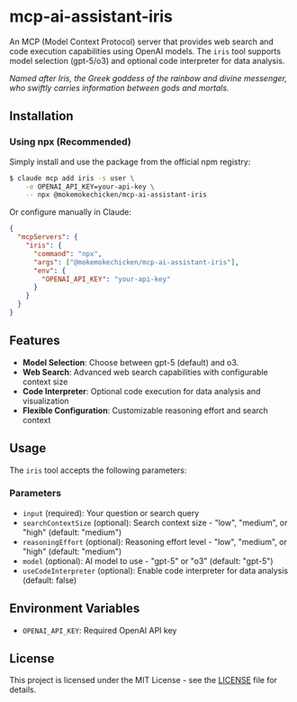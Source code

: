 # mcp-ai-assistant-iris

An MCP (Model Context Protocol) server that provides web search and code execution capabilities using OpenAI models. The `iris` tool supports model selection (gpt-5/o3) and optional code interpreter for data analysis.

*Named after Iris, the Greek goddess of the rainbow and divine messenger, who swiftly carries information between gods and mortals.*

## Installation

### Using npx (Recommended)

Simply install and use the package from the official npm registry:

```bash
$ claude mcp add iris -s user \
	-e OPENAI_API_KEY=your-api-key \
	-- npx @mokemokechicken/mcp-ai-assistant-iris
```

Or configure manually in Claude:

```json
{
  "mcpServers": {
    "iris": {
      "command": "npx",
      "args": ["@mokemokechicken/mcp-ai-assistant-iris"],
      "env": {
        "OPENAI_API_KEY": "your-api-key"
      }
    }
  }
}
```

## Features

- **Model Selection**: Choose between gpt-5 (default) and o3.
- **Web Search**: Advanced web search capabilities with configurable context size
- **Code Interpreter**: Optional code execution for data analysis and visualization
- **Flexible Configuration**: Customizable reasoning effort and search context

## Usage

The `iris` tool accepts the following parameters:

### Parameters
- `input` (required): Your question or search query
- `searchContextSize` (optional): Search context size - "low", "medium", or "high" (default: "medium")  
- `reasoningEffort` (optional): Reasoning effort level - "low", "medium", or "high" (default: "medium")
- `model` (optional): AI model to use - "gpt-5" or "o3" (default: "gpt-5")
- `useCodeInterpreter` (optional): Enable code interpreter for data analysis (default: false)


## Environment Variables

- `OPENAI_API_KEY`: Required OpenAI API key

## License

This project is licensed under the MIT License - see the [LICENSE](LICENSE) file for details.